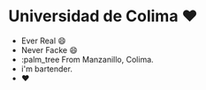 # Universidad de Colima :heart:
* Ever Real :smile:
* Never Facke :smile:
* :palm_tree From Manzanillo, Colima. 
* i'm bartender.
* :heart:

